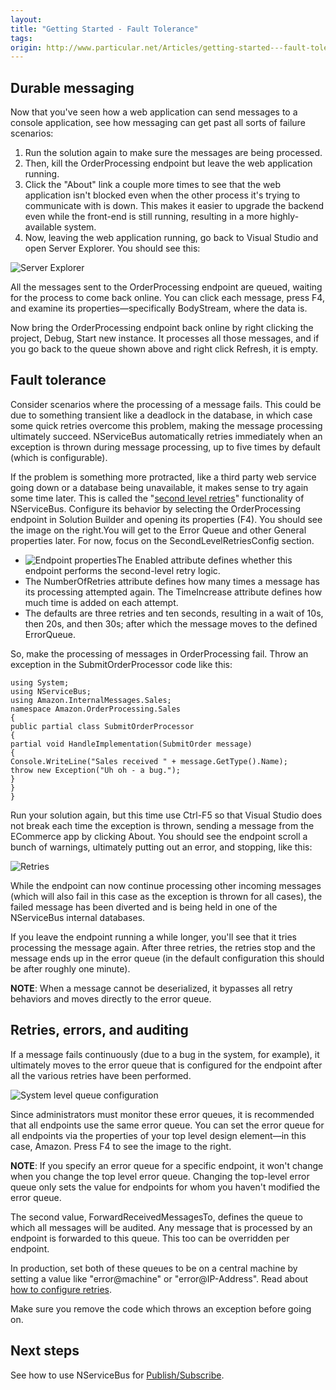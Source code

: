 ```yaml
---
layout:
title: "Getting Started - Fault Tolerance"
tags: 
origin: http://www.particular.net/Articles/getting-started---fault-tolerance
---
```

Durable messaging
-----------------

Now that you've seen how a web application can send messages to a console application, see how messaging can get past all sorts of failure scenarios:

1.  Run the solution again to make sure the messages are being
    processed.
2.  Then, kill the OrderProcessing endpoint but leave the web
    application running.
3.  Click the "About" link a couple more times to see that the web
    application isn't blocked even when the other process it's trying to
    communicate with is down. This makes it easier to upgrade the
    backend even while the front-end is still running, resulting in a
    more highly-available system.
4.  Now, leaving the web application running, go back to Visual Studio
    and open Server Explorer. You should see this:

![Server Explorer](https://particular.blob.core.windows.net/media/Default/images/GettingStarted8.jpg)

All the messages sent to the OrderProcessing endpoint are queued, waiting for the process to come back online. You can click each message, press F4, and examine its properties—specifically BodyStream, where the data is.

Now bring the OrderProcessing endpoint back online by right clicking the project, Debug, Start new instance. It processes all those messages, and if you go back to the queue shown above and right click Refresh, it is empty.

Fault tolerance
---------------

Consider scenarios where the processing of a message fails. This could be due to something transient like a deadlock in the database, in which case some quick retries overcome this problem, making the message processing ultimately succeed. NServiceBus automatically retries immediately when an exception is thrown during message processing, up to five times by default (which is configurable).

If the problem is something more protracted, like a third party web service going down or a database being unavailable, it makes sense to try again some time later. This is called the "[second level retries](second-level-retries)" functionality of NServiceBus. Configure its behavior by selecting the OrderProcessing endpoint in Solution Builder and opening its properties (F4). You should see the image on the right.You will get to the Error Queue and other General properties later. For now, focus on the SecondLevelRetriesConfig section.

-   ![Endpoint
    properties](https://particular.blob.core.windows.net/media/Default/images/GettingStarted8.5.jpg)The
    Enabled attribute defines whether this endpoint performs the
    second-level retry logic.
-   The NumberOfRetries attribute defines how many times a message has
    its processing attempted again. The TimeIncrease attribute defines
    how much time is added on each attempt.
-   The defaults are three retries and ten seconds, resulting in a wait
    of 10s, then 20s, and then 30s; after which the message moves to the
    defined ErrorQueue.

So, make the processing of messages in OrderProcessing fail. Throw an exception in the SubmitOrderProcessor code like this:


    using System;
    using NServiceBus;
    using Amazon.InternalMessages.Sales;
    namespace Amazon.OrderProcessing.Sales
    {
    public partial class SubmitOrderProcessor
    {        
    partial void HandleImplementation(SubmitOrder message)
    {
    Console.WriteLine("Sales received " + message.GetType().Name);
    throw new Exception("Uh oh - a bug.");
    }
    }
    }


Run your solution again, but this time use Ctrl-F5 so that Visual Studio does not break each time the exception is thrown, sending a message from the ECommerce app by clicking About. You should see the endpoint scroll a bunch of warnings, ultimately putting out an error, and stopping, like this:

![Retries](https://particular.blob.core.windows.net/media/Default/images/GettingStarted9.png)

While the endpoint can now continue processing other incoming messages
(which will also fail in this case as the exception is thrown for all cases), the failed message has been diverted and is being held in one of the NServiceBus internal databases.

If you leave the endpoint running a while longer, you'll see that it tries processing the message again. After three retries, the retries stop and the message ends up in the error queue (in the default configuration this should be after roughly one minute).

**NOTE**: When a message cannot be deserialized, it bypasses all retry behaviors and moves directly to the error queue.

Retries, errors, and auditing
-----------------------------

If a message fails continuously (due to a bug in the system, for example), it ultimately moves to the error queue that is configured for the endpoint after all the various retries have been performed.

![System level queue configuration](https://particular.blob.core.windows.net/media/Default/images/GettingStarted10.png)

Since administrators must monitor these error queues, it is recommended that all endpoints use the same error queue. You can set the error queue for all endpoints via the properties of your top level design element—in this case, Amazon. Press F4 to see the image to the right.

**NOTE**: If you specify an error queue for a specific endpoint, it won't change when you change the top level error queue. Changing the top-level error queue only sets the value for endpoints for whom you haven't modified the error queue.

The second value, ForwardReceivedMessagesTo, defines the queue to which all messages will be audited. Any message that is processed by an endpoint is forwarded to this queue. This too can be overridden per endpoint.

In production, set both of these queues to be on a central machine by setting a value like "error@machine" or "error@IP-Address". Read about
[how to configure retries](second-level-retries).

Make sure you remove the code which throws an exception before going on.

Next steps
----------

See how to use NServiceBus for
[Publish/Subscribe](getting-started---publish-subscribe-communication).

